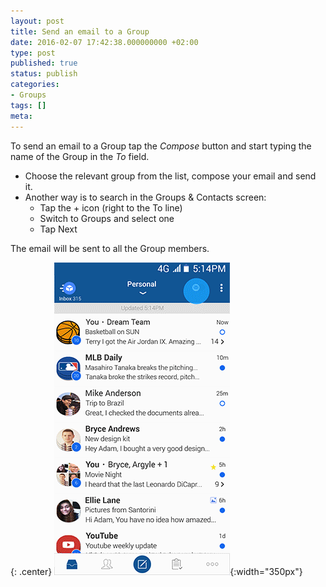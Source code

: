 ```yaml
---
layout: post
title: Send an email to a Group
date: 2016-02-07 17:42:38.000000000 +02:00
type: post
published: true
status: publish
categories:
- Groups
tags: []
meta:
---
```


To send an email to a Group tap the *Compose* button and start typing the name of the Group in the *To* field.

* Choose the relevant group from the list, compose your email and send it.
* Another way is to search in the Groups &amp; Contacts screen:
    * Tap the + icon (right to the To line)
    * Switch to Groups and select one
    * Tap Next

The email will be sent to all the Group members.

{: .center}
![Auto Complete](/assets/BlueMail_Auto_Complete_update_2017.gif){:width="350px"}